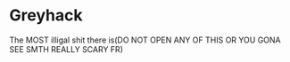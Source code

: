 # Greyhack
The MOST illigal shit there is(DO NOT OPEN ANY OF THIS OR YOU GONA SEE SMTH REALLY SCARY FR)

